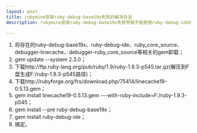 ```yaml
---
layout: post
title: rubymine安装ruby-debug-base19x失败的解决办法
description: rubymine安装ruby-debug-base19x失败导致不能使用ruby-debug-ide的解决办法。

---
```

1. 将存在的ruby-debug-base19x、ruby-debug-ide、ruby_core_source、debugger-linecache、debugger-ruby_core_source等相关的gem卸载；
1. gem update --system 2.3.0；
1. 下载http://ftp.ruby-lang.org/pub/ruby/1.9/ruby-1.9.3-p545.tar.gz(解压到F盘生成F:/ruby-1.9.3-p545路径)；
1. 下载http://rubyforge.org/frs/download.php/75414/linecache19-0.5.13.gem；
1. gem install linecache19-0.5.13.gem ---with-ruby-include=F:/ruby-1.9.3-p545；
1. gem install --pre ruby-debug-base19x；
1. gem install ruby-debug-ide；
1. 搞定。
